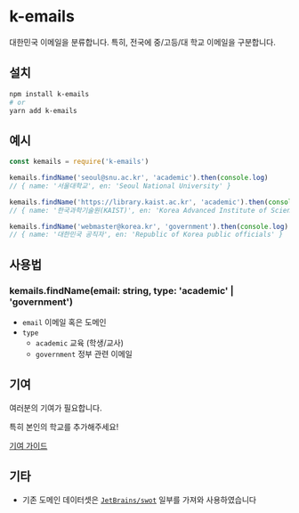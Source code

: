# k-emails

대한민국 이메일을 분류합니다.
특히, 전국에 중/고등/대 학교 이메일을 구분합니다.
## 설치
```sh
npm install k-emails
# or
yarn add k-emails
```
## 예시

```js
const kemails = require('k-emails')

kemails.findName('seoul@snu.ac.kr', 'academic').then(console.log)
// { name: '서울대학교', en: 'Seoul National University' }

kemails.findName('https://library.kaist.ac.kr', 'academic').then(console.log)
// { name: '한국과학기술원(KAIST)', en: 'Korea Advanced Institute of Science and Technology' }

kemails.findName('webmaster@korea.kr', 'government').then(console.log)
// { name: '대한민국 공직자', en: 'Republic of Korea public officials' }
```

## 사용법

### kemails.findName(email: string, type: 'academic' | 'government')

- `email` 이메일 혹은 도메인
- `type`
  - `academic` 교육 (학생/교사)
  - `government` 정부 관련 이메일

## 기여

여러분의 기여가 필요합니다.

특히 본인의 학교를 추가해주세요!

[기여 가이드](./CONTRIBUTING.md)

## 기타

- 기존 도메인 데이터셋은 [`JetBrains/swot`](https://github.com/JetBrains/swot) 일부를 가져와 사용하였습니다